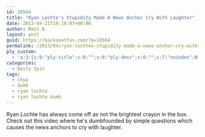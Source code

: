 ```yaml
---
id: 10564
title: "Ryan Lochte's Stupidity Made A News Anchor Cry With Laughter"
date: 2013-04-21T19:19:07+00:00
author: Matt B.
layout: post
guid: https://backseatfan.com/?p=10564
permalink: /2013/04/ryan-lochtes-stupidity-made-a-news-anchor-cry-with-laughter/
ply_custom:
  - 'a:3:{s:9:"ply-title";s:0:"";s:8:"ply-desc";s:0:"";s:7:"noindex";N;}'
categories:
  - Daily Spin
tags:
  - chya
  - dumb
  - ryan lochte
  - ryan lochte dumb
---
```


<div class="entry">
  <p>
    Ryan Lochte has always come off as not the brightest crayon in the box. Check out this video where he's dumbfounded by simple questions which causes the news anchors to cry with laughter.
  </p>

  <p>
  </p>
</div>
